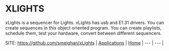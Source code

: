# XLIGHTS

 xLights is a sequencer for Lights. xLights has usb 
 and E1.31 drivers. You can create sequences in this 
 object oriented program. You can create playlists,
 schedule them, test your hardware, convert between
 different sequencers. 

 SITE: https://github.com/smeighan/xLights
 | [Applications](https://portable-linux-apps.github.io/apps.html) | [Home](https://portable-linux-apps.github.io)
 | --- | --- |
